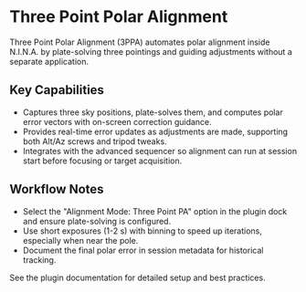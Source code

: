 # Three Point Polar Alignment

Three Point Polar Alignment (3PPA) automates polar alignment inside N.I.N.A. by plate-solving three pointings and guiding adjustments without a separate application.

## Key Capabilities
- Captures three sky positions, plate-solves them, and computes polar error vectors with on-screen correction guidance.
- Provides real-time error updates as adjustments are made, supporting both Alt/Az screws and tripod tweaks.
- Integrates with the advanced sequencer so alignment can run at session start before focusing or target acquisition.

## Workflow Notes
- Select the "Alignment Mode: Three Point PA" option in the plugin dock and ensure plate-solving is configured.
- Use short exposures (1-2 s) with binning to speed up iterations, especially when near the pole.
- Document the final polar error in session metadata for historical tracking.

See the plugin documentation for detailed setup and best practices.

